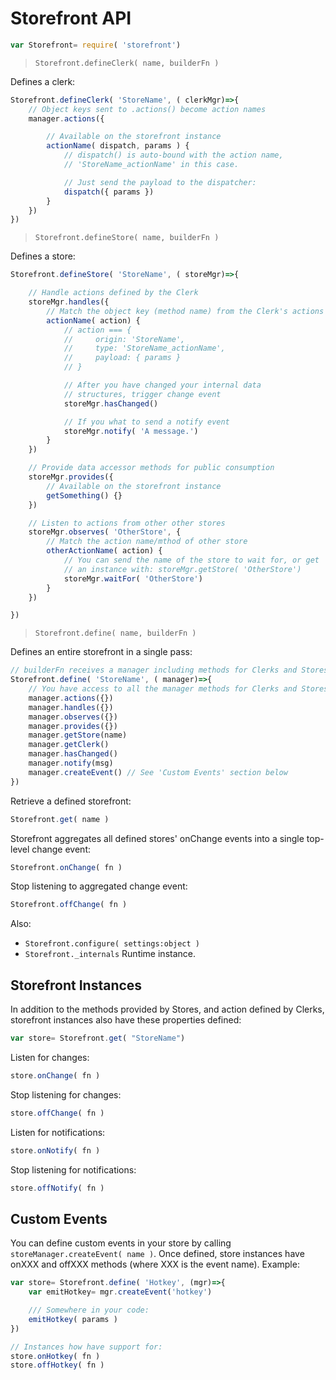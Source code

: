 # Storefront API

```javascript
var Storefront= require( 'storefront')
```

> `Storefront.defineClerk( name, builderFn )`

Defines a clerk:

```javascript
Storefront.defineClerk( 'StoreName', ( clerkMgr)=>{
    // Object keys sent to .actions() become action names
    manager.actions({

        // Available on the storefront instance
        actionName( dispatch, params ) {
            // dispatch() is auto-bound with the action name,
            // 'StoreName_actionName' in this case.

            // Just send the payload to the dispatcher:
            dispatch({ params })
        }
    })
})
```

> `Storefront.defineStore( name, builderFn )`

Defines a store:

```javascript
Storefront.defineStore( 'StoreName', ( storeMgr)=>{

    // Handle actions defined by the Clerk
    storeMgr.handles({
        // Match the object key (method name) from the Clerk's actions block
        actionName( action) {
            // action === {
            //     origin: 'StoreName',
            //     type: 'StoreName_actionName',
            //     payload: { params }
            // }

            // After you have changed your internal data
            // structures, trigger change event
            storeMgr.hasChanged()

            // If you what to send a notify event
            storeMgr.notify( 'A message.')
        }
    })

    // Provide data accessor methods for public consumption
    storeMgr.provides({
        // Available on the storefront instance
        getSomething() {}
    })

    // Listen to actions from other other stores
    storeMgr.observes( 'OtherStore', {
        // Match the action name/mthod of other store
        otherActionName( action) {
            // You can send the name of the store to wait for, or get
            // an instance with: storeMgr.getStore( 'OtherStore')
            storeMgr.waitFor( 'OtherStore')
        }
    })

})
```

> `Storefront.define( name, builderFn )`

Defines an entire storefront in a single pass:

```javascript
// builderFn receives a manager including methods for Clerks and Stores
Storefront.define( 'StoreName', ( manager)=>{
    // You have access to all the manager methods for Clerks and Stores:
    manager.actions({})
    manager.handles({})
    manager.observes({})
    manager.provides({})
    manager.getStore(name)
    manager.getClerk()
    manager.hasChanged()
    manager.notify(msg)
    manager.createEvent() // See 'Custom Events' section below
})
```

Retrieve a defined storefront:

```javascript
Storefront.get( name )
```

Storefront aggregates all defined stores' onChange events into a single top-level change event:

```javascript
Storefront.onChange( fn )
```

Stop listening to aggregated change event:

```javascript
Storefront.offChange( fn )
```

Also:

- `Storefront.configure( settings:object )`
- `Storefront._internals` Runtime instance.

## Storefront Instances

In addition to the methods provided by Stores, and action defined by Clerks, storefront instances also have these properties defined:

```javascript
var store= Storefront.get( "StoreName")
```

Listen for changes:

```javascript
store.onChange( fn )
```

Stop listening for changes:

```javascript
store.offChange( fn )
```

Listen for notifications:

```javascript
store.onNotify( fn )
```

Stop listening for notifications:

```javascript
store.offNotify( fn )
```

## Custom Events

You can define custom events in your store by calling `storeManager.createEvent( name )`. Once defined, store instances have onXXX and offXXX methods (where XXX is the event name). Example:

```javascript
var store= Storefront.define( 'Hotkey', (mgr)=>{
    var emitHotkey= mgr.createEvent('hotkey')

    /// Somewhere in your code:
    emitHotkey( params )
})

// Instances how have support for:
store.onHotkey( fn )
store.offHotkey( fn )
```
